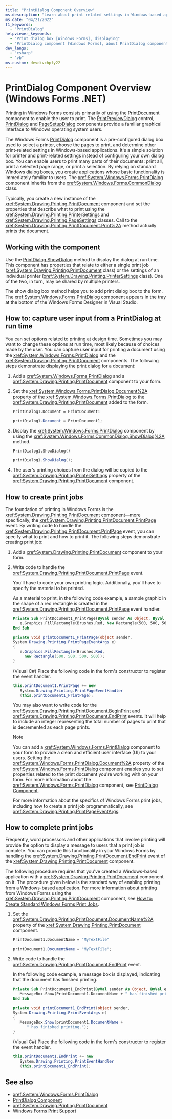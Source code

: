 ```yaml
---
title: "PrintDialog Component Overview"
ms.description: "Learn about print related settings in Windows-based applications."
ms.date: "04/21/2022"
f1_keywords:
  - "PrintDialog"
helpviewer_keywords:
  - "Print dialog box [Windows Forms], displaying"
  - "PrintDialog component [Windows Forms], about PrintDialog component"
dev_langs:
  - "csharp"
  - "vb"
ms.custom: devdivchpfy22
---
```


# PrintDialog Component Overview (Windows Forms .NET)

Printing in Windows Forms consists primarily of using the [PrintDocument](/dotnet/desktop/winforms/controls/printdocument-component-windows-forms?view=netframeworkdesktop-4.8&preserve-view=true) component to enable the user to print. The [PrintPreviewDialog](/dotnet/desktop/winforms/controls/printpreviewdialog-control-windows-forms?view=netframeworkdesktop-4.8&preserve-view=true) control, [PrintDialog](/dotnet/desktop/winforms/controls/printdialog-component-windows-forms?view=netframeworkdesktop-4.8&preserve-view=true) and [PageSetupDialog](/dotnet/desktop/winforms/controls/pagesetupdialog-component-windows-forms?view=netframeworkdesktop-4.8&preserve-view=true) components provide a familiar graphical interface to Windows operating system users.

The Windows Forms [PrintDialog](/dotnet/desktop/winforms/controls/printdialog-component-windows-forms?view=netframeworkdesktop-4.8&preserve-view=true) component is a pre-configured dialog box used to select a printer, choose the pages to print, and determine other print-related settings in Windows-based applications. It's a simple solution for printer and print-related settings instead of configuring your own dialog box. You can enable users to print many parts of their documents: print all, print a selected page range, or print a selection. By relying on standard Windows dialog boxes, you create applications whose basic functionality is immediately familiar to users. The <xref:System.Windows.Forms.PrintDialog> component inherits from the <xref:System.Windows.Forms.CommonDialog> class.

Typically, you create a new instance of the <xref:System.Drawing.Printing.PrintDocument> component and set the properties that describe what to print using the <xref:System.Drawing.Printing.PrinterSettings> and <xref:System.Drawing.Printing.PageSettings> classes. Call to the <xref:System.Drawing.Printing.PrintDocument.Print%2A> method actually prints the document.

## Working with the component

Use the [PrintDialog.ShowDialog](xref:System.Windows.Forms.CommonDialog.ShowDialog%2A) method to display the dialog at run time. This component has properties that relate to either a single print job (<xref:System.Drawing.Printing.PrintDocument> class) or the settings of an individual printer (<xref:System.Drawing.Printing.PrinterSettings> class). One of the two, in turn, may be shared by multiple printers.

The show dialog box method helps you to add print dialog box to the form. The <xref:System.Windows.Forms.PrintDialog> component appears in the tray at the bottom of the Windows Forms Designer in Visual Studio.

## How to: capture user input from a PrintDialog at run time

You can set options related to printing at design time. Sometimes you may want to change these options at run time, most likely because of choices made by the user. You can capture user input for printing a document using the <xref:System.Windows.Forms.PrintDialog> and the <xref:System.Drawing.Printing.PrintDocument> components. The following steps demonstrate displaying the print dialog for a document:

01. Add a <xref:System.Windows.Forms.PrintDialog> and a <xref:System.Drawing.Printing.PrintDocument> component to your form.

01. Set the <xref:System.Windows.Forms.PrintDialog.Document%2A> property of the <xref:System.Windows.Forms.PrintDialog> to the <xref:System.Drawing.Printing.PrintDocument> added to the form.

    ```vb
    PrintDialog1.Document = PrintDocument1
    ```

    ```csharp
    printDialog1.Document = PrintDocument1;
    ```

01. Display the <xref:System.Windows.Forms.PrintDialog> component by using the <xref:System.Windows.Forms.CommonDialog.ShowDialog%2A> method.

    ```vb
    PrintDialog1.ShowDialog()
    ```

    ```csharp
    printDialog1.ShowDialog();
    ```

01. The user's printing choices from the dialog will be copied to the <xref:System.Drawing.Printing.PrinterSettings> property of the <xref:System.Drawing.Printing.PrintDocument> component.

## How to create print jobs

The foundation of printing in Windows Forms is the <xref:System.Drawing.Printing.PrintDocument> component—more specifically, the <xref:System.Drawing.Printing.PrintDocument.PrintPage> event. By writing code to handle the <xref:System.Drawing.Printing.PrintDocument.PrintPage> event, you can specify what to print and how to print it. The following steps demonstrate creating print job:

01. Add a <xref:System.Drawing.Printing.PrintDocument> component to your form.

01. Write code to handle the <xref:System.Drawing.Printing.PrintDocument.PrintPage> event.

     You'll have to code your own printing logic. Additionally, you'll have to specify the material to be printed.

     As a material to print, in the following code example, a sample graphic in the shape of a red rectangle is created in the <xref:System.Drawing.Printing.PrintDocument.PrintPage> event handler.

    ```vb
    Private Sub PrintDocument1_PrintPage(ByVal sender As Object, ByVal e As System.Drawing.Printing.PrintPageEventArgs) Handles PrintDocument1.PrintPage
       e.Graphics.FillRectangle(Brushes.Red, New Rectangle(500, 500, 500, 500))
    End Sub
    ```

    ```csharp
    private void printDocument1_PrintPage(object sender,
    System.Drawing.Printing.PrintPageEventArgs e)
    {
       e.Graphics.FillRectangle(Brushes.Red,
         new Rectangle(500, 500, 500, 500));
    }
    ```
    (Visual C#) Place the following code in the form's constructor to register the event handler.

    ```csharp
    this.printDocument1.PrintPage += new
       System.Drawing.Printing.PrintPageEventHandler
       (this.printDocument1_PrintPage);
    ```

     You may also want to write code for the <xref:System.Drawing.Printing.PrintDocument.BeginPrint> and <xref:System.Drawing.Printing.PrintDocument.EndPrint> events. It will help to include an integer representing the total number of pages to print that is decremented as each page prints.

    > [!NOTE]
    > You can add a <xref:System.Windows.Forms.PrintDialog> component to your form to provide a clean and efficient user interface (UI) to your users. Setting the <xref:System.Windows.Forms.PrintDialog.Document%2A> property of the <xref:System.Windows.Forms.PrintDialog> component enables you to set properties related to the print document you're working with on your form. For more information about the <xref:System.Windows.Forms.PrintDialog> component, see [PrintDialog Component](/dotnet/desktop/winforms/controls/printdialog-component-windows-forms?view=netframeworkdesktop-4.8&preserve-view=true).

     For more information about the specifics of Windows Forms print jobs, including how to create a print job programmatically, see <xref:System.Drawing.Printing.PrintPageEventArgs>.

## How to complete print jobs

Frequently, word processors and other applications that involve printing will provide the option to display a message to users that a print job is complete. You can provide this functionality in your Windows Forms by handling the <xref:System.Drawing.Printing.PrintDocument.EndPrint> event of the <xref:System.Drawing.Printing.PrintDocument> component.

 The following procedure requires that you've created a Windows-based application with a <xref:System.Drawing.Printing.PrintDocument> component on it. The procedure given below is the standard way of enabling printing from a Windows-based application. For more information about printing from Windows Forms using the <xref:System.Drawing.Printing.PrintDocument> component, see [How to: Create Standard Windows Forms Print Jobs](/dotnet/desktop/winforms/advanced/how-to-create-standard-windows-forms-print-jobs?view=netframeworkdesktop-4.8&preserve-view=true).

01. Set the <xref:System.Drawing.Printing.PrintDocument.DocumentName%2A> property of the <xref:System.Drawing.Printing.PrintDocument> component.

    ```vb
    PrintDocument1.DocumentName = "MyTextFile"
    ```

    ```csharp
    printDocument1.DocumentName = "MyTextFile";
    ```

01. Write code to handle the <xref:System.Drawing.Printing.PrintDocument.EndPrint> event.

     In the following code example, a message box is displayed, indicating that the document has finished printing.

    ```vb
    Private Sub PrintDocument1_EndPrint(ByVal sender As Object, ByVal e As System.Drawing.Printing.PrintEventArgs) Handles PrintDocument1.EndPrint
       MessageBox.Show(PrintDocument1.DocumentName + " has finished printing.")
    End Sub
    ```

    ```csharp
    private void printDocument1_EndPrint(object sender,
    System.Drawing.Printing.PrintEventArgs e)
    {
       MessageBox.Show(printDocument1.DocumentName +
          " has finished printing.");
    }
    ```

     (Visual C#) Place the following code in the form's constructor to register the event handler.

    ```csharp
    this.printDocument1.EndPrint += new
       System.Drawing.Printing.PrintEventHandler
       (this.printDocument1_EndPrint);
    ```

## See also

- <xref:System.Windows.Forms.PrintDialog>
- [PrintDialog Component](/dotnet/desktop/winforms/controls/printdialog-component-windows-forms?view=netframeworkdesktop-4.8&preserve-view=true)
- <xref:System.Drawing.Printing.PrintDocument>
- [Windows Forms Print Support](/dotnet/desktop/winforms/advanced/windows-forms-print-support?view=netframeworkdesktop-4.8&preserve-view=true)
